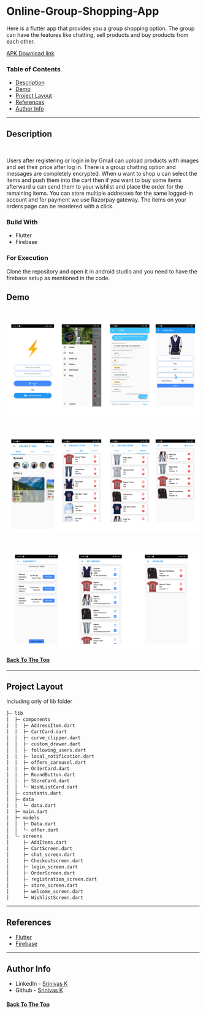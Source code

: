 # Online-Group-Shopping-App

Here is a flutter app that provides you a group shopping option. The group can have the features like chatting, sell products and buy products from each other. 
<br>

[APK Download link](https://drive.google.com/file/d/1y-7hjTXKPsg6oJVVdNHdwTKvHn9RPZf9/view?usp=sharing)



### Table of Contents

- [Description](#description)
- [Demo](#demo)
- [Project Layout](#project-layout)
- [References](#references)
- [Author Info](#author-info)

---

## Description

<br>

Users after registering or login in by Gmail can upload products with images and set their price after log in. There is a group chatting option and messages are completely encrypted. When u want to shop u can select the items and push them into the cart then if you want to buy some items afterward u can send them to your wishlist and place the order for the remaining items. You can store multiple addresses for the same logged-in account and for payment we use Razorpay gateway. The items on your orders page can be reordered with a click.

### Build With

- Flutter
- Firebase

### For Execution
Clone the repository and open it in android studio and you need to have the firebase setup as mentioned in the code.

## Demo
<br>
<p align="center">
  <img  src="README-IMAGES\Demo-1.png" >  
</p>
<br>
<p align="center">
  <img  src="README-IMAGES\Demo-2.png" >  
</p>
<br>
<p align="center">
  <img  src="README-IMAGES\Demo-3.png">  
</p>

#### [Back To The Top](#AWS-Image-Upload-and-Recognize-Objects)

---

## Project Layout

Including only of lib folder 
```
├─ lib
│  ├─ components
│  │  ├─ AddressItem.dart
│  │  ├─ CartCard.dart
│  │  ├─ curve_clipper.dart
│  │  ├─ custom_drawer.dart
│  │  ├─ following_users.dart
│  │  ├─ local_notification.dart
│  │  ├─ offers_carousel.dart
│  │  ├─ OrderCard.dart
│  │  ├─ RoundButton.dart
│  │  ├─ StoreCard.dart
│  │  └─ WishListCard.dart
│  ├─ constants.dart
│  ├─ data
│  │  └─ data.dart
│  ├─ main.dart
│  ├─ models
│  │  ├─ Data.dart
│  │  └─ offer.dart
│  └─ screens
│     ├─ AddItems.dart
│     ├─ CartScreen.dart
│     ├─ chat_screen.dart
│     ├─ Checkoutscreen.dart
│     ├─ login_screen.dart
│     ├─ OrderScreen.dart
│     ├─ registration_screen.dart
│     ├─ store_screen.dart
│     ├─ welcome_screen.dart
│     └─ WishlistScreen.dart
```
---

## References

- [Flutter](https://flutter.dev/)
- [Firebase](https://firebase.google.com/)
---

## Author Info

- LinkedIn - [Srinivas K](https://www.linkedin.com/in/srinivas-konduri/)
- Github - [Srinivas K](https://github.com/srinivaskool)

#### [Back To The Top](#AWS-Image-Upload-and-Recognize-Objects)


